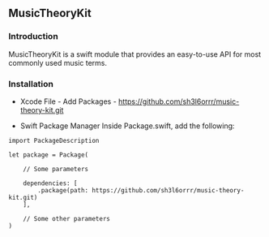 ## MusicTheoryKit

### Introduction

MusicTheoryKit is a swift module that provides an easy-to-use API for most commonly used music terms.

### Installation

- Xcode 
File - Add Packages - https://github.com/sh3l6orrr/music-theory-kit.git

- Swift Package Manager 
Inside Package.swift, add the following:

```
import PackageDescription

let package = Package(

    // Some parameters

    dependencies: [
        .package(path: https://github.com/sh3l6orrr/music-theory-kit.git)
    ],

    // Some other parameters
)
```


